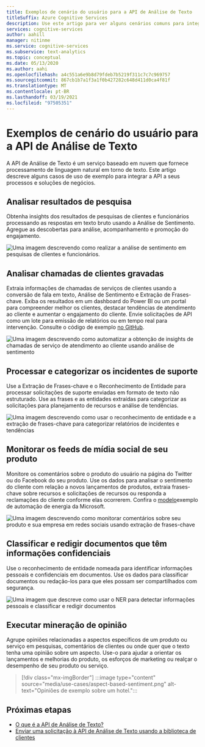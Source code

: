 ```yaml
---
title: Exemplos de cenário do usuário para a API de Análise de Texto
titleSuffix: Azure Cognitive Services
description: Use este artigo para ver alguns cenários comuns para integrar a API de Análise de Texto a seus processos e serviços.
services: cognitive-services
author: aahill
manager: nitinme
ms.service: cognitive-services
ms.subservice: text-analytics
ms.topic: conceptual
ms.date: 05/13/2020
ms.author: aahi
ms.openlocfilehash: a4c551a6e9b8d79fdeb7b5219f311c7c7c969757
ms.sourcegitcommit: 867cb1b7a1f3a1f0b427282c648d411d0ca4f81f
ms.translationtype: MT
ms.contentlocale: pt-BR
ms.lasthandoff: 03/19/2021
ms.locfileid: "97505351"
---
```

# <a name="example-user-scenarios-for-the-text-analytics-api"></a>Exemplos de cenário do usuário para a API de Análise de Texto

A API de Análise de Texto é um serviço baseado em nuvem que fornece processamento de linguagem natural em torno de texto. Este artigo descreve alguns casos de uso de exemplo para integrar a API a seus processos e soluções de negócios. 

## <a name="analyze-survey-results"></a>Analisar resultados de pesquisa

Obtenha insights dos resultados de pesquisas de clientes e funcionários processando as respostas em texto bruto usando a Análise de Sentimento. Agregue as descobertas para análise, acompanhamento e promoção do engajamento.

![Uma imagem descrevendo como realizar a análise de sentimento em pesquisas de clientes e funcionários.](media/use-cases/survey-results.svg)

## <a name="analyze-recorded-inbound-customer-calls"></a>Analisar chamadas de clientes gravadas

Extraia informações de chamadas de serviços de clientes usando a conversão de fala em texto, Análise de Sentimento e Extração de Frases-chave. Exiba os resultados em um dashboard do Power BI ou um portal para compreender melhor os clientes, destacar tendências de atendimento ao cliente e aumentar o engajamento do cliente. Envie solicitações de API como um lote para emissão de relatórios ou em tempo real para intervenção. Consulte o código de exemplo [no GitHub](https://github.com/rlagh2/callcenteranalytics).

![Uma imagem descrevendo como automatizar a obtenção de insights de chamadas de serviço de atendimento ao cliente usando análise de sentimento](media/use-cases/azure-inbound.svg)

## <a name="process-and-categorize-support-incidents"></a>Processar e categorizar os incidentes de suporte

Use a Extração de Frases-chave e o Reconhecimento de Entidade para processar solicitações de suporte enviadas em formato de texto não estruturado. Use as frases e as entidades extraídas para categorizar as solicitações para planejamento de recursos e análise de tendências.

![Uma imagem descrevendo como usar o reconhecimento de entidade e a extração de frases-chave para categorizar relatórios de incidentes e tendências](media/use-cases/support-incidents.svg)

## <a name="monitor-your-products-social-media-feeds"></a>Monitorar os feeds de mídia social de seu produto

Monitore os comentários sobre o produto do usuário na página do Twitter ou do Facebook do seu produto. Use os dados para analisar o sentimento do cliente com relação a novos lançamentos de produtos, extraia frases-chave sobre recursos e solicitações de recursos ou responda a reclamações do cliente conforme elas ocorrerem. Confira o [modelo](https://flow.microsoft.com/galleries/public/templates/2680d2227d074c4d901e36c66e68f6f9/run-sentiment-analysis-on-tweets-and-push-results-to-a-power-bi-dataset/)exemplo de automação de energia da Microsoft.

![Uma imagem descrevendo como monitorar comentários sobre seu produto e sua empresa em redes sociais usando extração de frases-chave](media/use-cases/social-feed.svg)

## <a name="classify-and-redact-documents-that-have-sensitive-information"></a>Classificar e redigir documentos que têm informações confidenciais

Use o reconhecimento de entidade nomeada para identificar informações pessoais e confidenciais em documentos. Use os dados para classificar documentos ou redação-los para que eles possam ser compartilhados com segurança.

![Uma imagem que descreve como usar o NER para detectar informações pessoais e classificar e redigir documentos](media/use-cases/sensitive-docs.jpg)

## <a name="perform-opinion-mining"></a>Executar mineração de opinião

Agrupe opiniões relacionadas a aspectos específicos de um produto ou serviço em pesquisas, comentários de clientes ou onde quer que o texto tenha uma opinião sobre um aspecto. Use-o para ajudar a orientar os lançamentos e melhorias do produto, os esforços de marketing ou realçar o desempenho de seu produto ou serviço. 

> [!div class="mx-imgBorder"] 
> :::image type="content" source="media/use-cases/aspect-based-sentiment.png" alt-text="Opiniões de exemplo sobre um hotel.":::

## <a name="next-steps"></a>Próximas etapas

* [O que é a API de Análise de Texto?](overview.md)
* [Enviar uma solicitação à API de Análise de Texto usando a biblioteca de clientes](quickstarts/client-libraries-rest-api.md)
